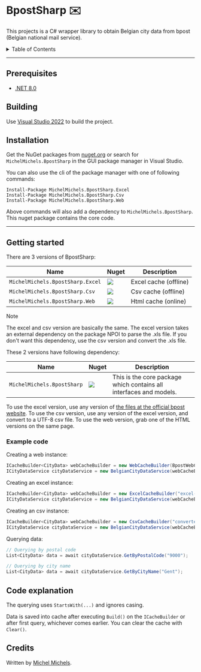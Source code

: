 # BpostSharp ✉️

This projects is a C# wrapper library to obtain Belgian city data from bpost (Belgian national mail service).


<details>
<summary>Table of Contents</summary>

- [BpostSharp ✉️](#bpostsharp-️)
  - [Prerequisites](#prerequisites)
  - [Building](#building)
  - [Installation](#installation)
  - [Getting started](#getting-started)
    - [Example code](#example-code)
  - [Code explanation](#code-explanation)
  - [Credits](#credits)

</details>

---

## Prerequisites
- [.NET 8.0](https://dotnet.microsoft.com/en-us/download/dotnet/8.0)

## Building

Use [Visual Studio 2022](https://visualstudio.microsoft.com/vs/) to build the project. 

## Installation

Get the NuGet packages from [nuget.org](https://www.nuget.org/) or search for `MichelMichels.BpostSharp` in the GUI package manager in Visual Studio.

You can also use the cli of the package manager with one of following commands:

```cli
Install-Package MichelMichels.BpostSharp.Excel
Install-Package MichelMichels.BpostSharp.Csv
Install-Package MichelMichels.BpostSharp.Web
```

Above commands will also add a dependency to `MichelMichels.BpostSharp`. This nuget package contains the core code.

---

## Getting started

There are 3 versions of BpostSharp:

| Name                             | Nuget                                                                                                                                                  | Description           |
| -------------------------------- | ------------------------------------------------------------------------------------------------------------------------------------------------------ | --------------------- |
| `MichelMichels.BpostSharp.Excel` | <a href="https://www.nuget.org/packages/MichelMichels.BpostSharp.Excel"><img src="https://img.shields.io/nuget/v/MichelMichels.BpostSharp.Excel"/></a> | Excel cache (offline) |
| `MichelMichels.BpostSharp.Csv`   | <a href="https://www.nuget.org/packages/MichelMichels.BpostSharp.Csv"><img src="https://img.shields.io/nuget/v/MichelMichels.BpostSharp.Csv"/></a>     | Csv cache (offline)   |
| `MichelMichels.BpostSharp.Web`   | <a href="https://www.nuget.org/packages/MichelMichels.BpostSharp.Web"><img src="https://img.shields.io/nuget/v/MichelMichels.BpostSharp.Web"/></a>     | Html cache (online)   |

> [!NOTE]
> The excel and csv version are basically the same. The excel version takes an external dependency on the package NPOI to parse the .xls file. If you don't want this dependency, use the csv version and convert the .xls file.

These 2 versions have following dependency: 

| Name                       | Nuget                                                                                                                                      | Description                                                        |
| -------------------------- | ------------------------------------------------------------------------------------------------------------------------------------------ | ------------------------------------------------------------------ |
| `MichelMichels.BpostSharp` | <a href="https://www.nuget.org/packages/MichelMichels.BpostSharp"><img src="https://img.shields.io/nuget/v/MichelMichels.BpostSharp"/></a> | This is the core package which contains all interfaces and models. |

To use the excel version, use any version of [the files at the official bpost website](https://www.bpost.be/nl/postcodevalidatie-tool).
To use the csv version, use any version of the excel version, and convert to a UTF-8 csv file.
To use the web version, grab one of the HTML versions on the same page.

### Example code

Creating a web instance:
```csharp
ICacheBuilder<CityData> webCacheBuilder = new WebCacheBuilder(BpostWebConstants.DutchEndpoint);
ICityDataService cityDataService = new BelgianCityDataService(webCacheBuilder);
```

Creating an excel instance:
```csharp
ICacheBuilder<CityData> webCacheBuilder = new ExcelCacheBuilder("excel-from-bpost.xls");
ICityDataService cityDataService = new BelgianCityDataService(webCacheBuilder);
```

Creating an csv instance:
```csharp
ICacheBuilder<CityData> webCacheBuilder = new CsvCacheBuilder("converted-excel-as-csv-from-bpost.csv");
ICityDataService cityDataService = new BelgianCityDataService(webCacheBuilder);
```


Querying data:
```csharp
// Querying by postal code
List<CityData> data = await cityDataService.GetByPostalCode("9000");

// Querying by city name
List<CityData> data = await cityDataService.GetByCityName("Gent");
```

## Code explanation

The querying uses `StartsWith(...)` and ignores casing.

Data is saved into cache after executing `Build()` on the `ICacheBuilder` or after first query, whichever comes earlier. You can clear the cache with `Clear()`.

## Credits

Written by [Michel Michels](https://github.com/MichelMichels).